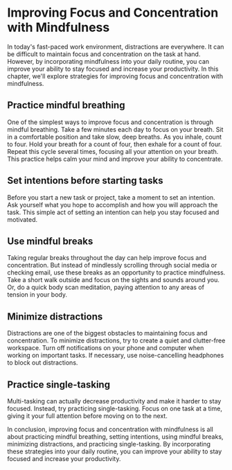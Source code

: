 Improving Focus and Concentration with Mindfulness
=============================================================

In today's fast-paced work environment, distractions are everywhere. It can be difficult to maintain focus and concentration on the task at hand. However, by incorporating mindfulness into your daily routine, you can improve your ability to stay focused and increase your productivity. In this chapter, we'll explore strategies for improving focus and concentration with mindfulness.

Practice mindful breathing
--------------------------

One of the simplest ways to improve focus and concentration is through mindful breathing. Take a few minutes each day to focus on your breath. Sit in a comfortable position and take slow, deep breaths. As you inhale, count to four. Hold your breath for a count of four, then exhale for a count of four. Repeat this cycle several times, focusing all your attention on your breath. This practice helps calm your mind and improve your ability to concentrate.

Set intentions before starting tasks
------------------------------------

Before you start a new task or project, take a moment to set an intention. Ask yourself what you hope to accomplish and how you will approach the task. This simple act of setting an intention can help you stay focused and motivated.

Use mindful breaks
------------------

Taking regular breaks throughout the day can help improve focus and concentration. But instead of mindlessly scrolling through social media or checking email, use these breaks as an opportunity to practice mindfulness. Take a short walk outside and focus on the sights and sounds around you. Or, do a quick body scan meditation, paying attention to any areas of tension in your body.

Minimize distractions
---------------------

Distractions are one of the biggest obstacles to maintaining focus and concentration. To minimize distractions, try to create a quiet and clutter-free workspace. Turn off notifications on your phone and computer when working on important tasks. If necessary, use noise-cancelling headphones to block out distractions.

Practice single-tasking
-----------------------

Multi-tasking can actually decrease productivity and make it harder to stay focused. Instead, try practicing single-tasking. Focus on one task at a time, giving it your full attention before moving on to the next.

In conclusion, improving focus and concentration with mindfulness is all about practicing mindful breathing, setting intentions, using mindful breaks, minimizing distractions, and practicing single-tasking. By incorporating these strategies into your daily routine, you can improve your ability to stay focused and increase your productivity.
